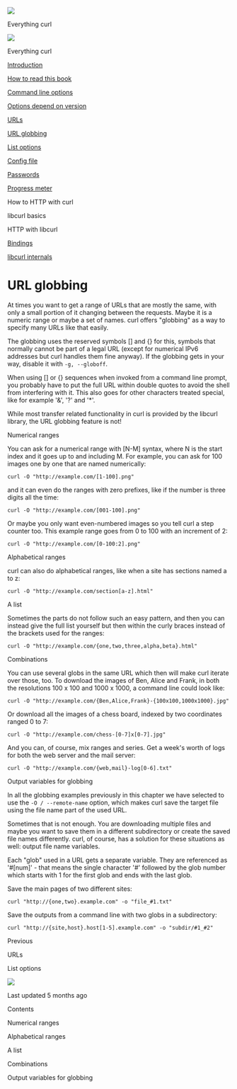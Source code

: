 <a href="../index.html" class="link-a079aa82--primary-53a25e66--logoLink-10d08504"></a>

<img src="https://gblobscdn.gitbook.com/orgs%2F-LxuH0qSm4xO9nWfEBlB%2Favatar.png?alt=media" class="image-67b14f24--avatar-1c1d03ec" />

<span class="text-4505230f--UIH400-4e41e82a--textContentFamily-49a318e1--spaceNameText-677c2969">Everything curl</span>

<a href="../index.html" class="link-a079aa82--primary-53a25e66--logoLink-10d08504"></a>

<img src="https://gblobscdn.gitbook.com/orgs%2F-LxuH0qSm4xO9nWfEBlB%2Favatar.png?alt=media" class="image-67b14f24--avatar-1c1d03ec" />

<span class="text-4505230f--UIH400-4e41e82a--textContentFamily-49a318e1--spaceNameText-677c2969">Everything curl</span>

<a href="../index.html" class="navButton-94f2579c--navButtonClickable-161b88ca"><span class="text-4505230f--UIH300-2063425d--textContentFamily-49a318e1--navButtonLabel-14a4968f">Introduction</span></a>

<a href="../how-to-read.html" class="navButton-94f2579c--navButtonClickable-161b88ca"><span class="text-4505230f--UIH300-2063425d--textContentFamily-49a318e1--navButtonLabel-14a4968f">How to read this book</span></a>



<a href="options.html" class="navButton-94f2579c--pageItemWithChildrenNested-2c5d8183--navButtonClickable-161b88ca"><span class="text-4505230f--UIH300-2063425d--textContentFamily-49a318e1--navButtonLabel-14a4968f">Command line options</span></a>

<a href="versions.html" class="navButton-94f2579c--pageItemWithChildrenNested-2c5d8183--navButtonClickable-161b88ca"><span class="text-4505230f--UIH300-2063425d--textContentFamily-49a318e1--navButtonLabel-14a4968f">Options depend on version</span></a>

<a href="urls.html" class="navButton-94f2579c--pageItemWithChildrenNested-2c5d8183--navButtonClickable-161b88ca"><span class="text-4505230f--UIH300-2063425d--textContentFamily-49a318e1--navButtonLabel-14a4968f">URLs</span></a>

<a href="globbing.html" class="navButton-94f2579c--pageItemWithChildrenNested-2c5d8183--navButtonClickable-161b88ca--navButtonOpened-6a88552e"><span class="text-4505230f--UIH300-2063425d--textContentFamily-49a318e1--navButtonLabel-14a4968f">URL globbing</span></a>

<a href="listopts.html" class="navButton-94f2579c--pageItemWithChildrenNested-2c5d8183--navButtonClickable-161b88ca"><span class="text-4505230f--UIH300-2063425d--textContentFamily-49a318e1--navButtonLabel-14a4968f">List options</span></a>

<a href="configfile.html" class="navButton-94f2579c--pageItemWithChildrenNested-2c5d8183--navButtonClickable-161b88ca"><span class="text-4505230f--UIH300-2063425d--textContentFamily-49a318e1--navButtonLabel-14a4968f">Config file</span></a>

<a href="passwords.html" class="navButton-94f2579c--pageItemWithChildrenNested-2c5d8183--navButtonClickable-161b88ca"><span class="text-4505230f--UIH300-2063425d--textContentFamily-49a318e1--navButtonLabel-14a4968f">Passwords</span></a>

<a href="progressmeter.html" class="navButton-94f2579c--pageItemWithChildrenNested-2c5d8183--navButtonClickable-161b88ca"><span class="text-4505230f--UIH300-2063425d--textContentFamily-49a318e1--navButtonLabel-14a4968f">Progress meter</span></a>



<span class="text-4505230f--UIH300-2063425d--textContentFamily-49a318e1--navButtonLabel-14a4968f">How to HTTP with curl</span>

<span class="text-4505230f--UIH300-2063425d--textContentFamily-49a318e1--navButtonLabel-14a4968f">libcurl basics</span>

<span class="text-4505230f--UIH300-2063425d--textContentFamily-49a318e1--navButtonLabel-14a4968f">HTTP with libcurl</span>

<a href="../bindings.html" class="navButton-94f2579c--navButtonClickable-161b88ca"><span class="text-4505230f--UIH300-2063425d--textContentFamily-49a318e1--navButtonLabel-14a4968f">Bindings</span></a>

<a href="../internals.html" class="navButton-94f2579c--navButtonClickable-161b88ca"><span class="text-4505230f--UIH300-2063425d--textContentFamily-49a318e1--navButtonLabel-14a4968f">libcurl internals</span></a>

<a href="../bookindex.html" class="navButton-94f2579c--navButtonClickable-161b88ca"><span class="text-4505230f--UIH300-2063425d--textContentFamily-49a318e1--navButtonLabel-14a4968f"></span></a>





# <span class="text-4505230f--DisplayH900-bfb998fa--textContentFamily-49a318e1">URL globbing</span>

<span class="text-4505230f--UIH300-2063425d--textUIFamily-5ebd8e40--text-8ee2c8b2"></span>

<span class="text-4505230f--UIH300-2063425d--textUIFamily-5ebd8e40--text-8ee2c8b2"></span>

<span class="text-4505230f--TextH400-3033861f--textContentFamily-49a318e1"><span data-key="4989f73cee9642b8b5056a1e9e55f2bb"><span data-offset-key="4989f73cee9642b8b5056a1e9e55f2bb:0">At times you want to get a range of URLs that are mostly the same, with only a small portion of it changing between the requests. Maybe it is a numeric range or maybe a set of names. curl offers "globbing" as a way to specify many URLs like that easily.</span></span></span>

<span class="text-4505230f--TextH400-3033861f--textContentFamily-49a318e1"><span data-key="55465165286f4271996e85b388561a6c"><span data-offset-key="55465165286f4271996e85b388561a6c:0">The globbing uses the reserved symbols \[\] and {} for this, symbols that normally cannot be part of a legal URL (except for numerical IPv6 addresses but curl handles them fine anyway). If the globbing gets in your way, disable it with </span><span data-offset-key="55465165286f4271996e85b388561a6c:1">`-g, --globoff`</span><span data-offset-key="55465165286f4271996e85b388561a6c:2">.</span></span></span>

<span class="text-4505230f--TextH400-3033861f--textContentFamily-49a318e1"><span data-key="54bdf47fe35e4ae6a37d0632f5b17bec"><span data-offset-key="54bdf47fe35e4ae6a37d0632f5b17bec:0">When using \[\] or {} sequences when invoked from a command line prompt, you probably have to put the full URL within double quotes to avoid the shell from interfering with it. This also goes for other characters treated special, like for example '&', '?' and '\*'.</span></span></span>

<span class="text-4505230f--TextH400-3033861f--textContentFamily-49a318e1"><span data-key="30a31a48ee1c48208f121cd114358b4e"><span data-offset-key="30a31a48ee1c48208f121cd114358b4e:0">While most transfer related functionality in curl is provided by the libcurl library, the URL globbing feature is not!</span></span></span>

<span class="text-4505230f--HeadingH700-04e1a2a3--textContentFamily-49a318e1"><span data-key="c6a27bf680ef477dbbd57759aeb2c62e"><span data-offset-key="c6a27bf680ef477dbbd57759aeb2c62e:0">Numerical ranges</span></span></span>

<span class="text-4505230f--TextH400-3033861f--textContentFamily-49a318e1"><span data-key="278329543b394db0b2254b2808155278"><span data-offset-key="278329543b394db0b2254b2808155278:0">You can ask for a numerical range with \[N-M\] syntax, where N is the start index and it goes up to and including M. For example, you can ask for 100 images one by one that are named numerically:</span></span></span>

    curl -O "http://example.com/[1-100].png"

<span class="text-4505230f--TextH400-3033861f--textContentFamily-49a318e1"><span data-key="3ad3067bf65943dc8ce08d1884777d87"><span data-offset-key="3ad3067bf65943dc8ce08d1884777d87:0">and it can even do the ranges with zero prefixes, like if the number is three digits all the time:</span></span></span>

    curl -O "http://example.com/[001-100].png"

<span class="text-4505230f--TextH400-3033861f--textContentFamily-49a318e1"><span data-key="bb2b5654b24c4e1487b13a5ed767a5d7"><span data-offset-key="bb2b5654b24c4e1487b13a5ed767a5d7:0">Or maybe you only want even-numbered images so you tell curl a step counter too. This example range goes from 0 to 100 with an increment of 2:</span></span></span>

    curl -O "http://example.com/[0-100:2].png"

<span class="text-4505230f--HeadingH700-04e1a2a3--textContentFamily-49a318e1"><span data-key="4b5321ea3e274d39a9720a5c89d8bad2"><span data-offset-key="4b5321ea3e274d39a9720a5c89d8bad2:0">Alphabetical ranges</span></span></span>

<span class="text-4505230f--TextH400-3033861f--textContentFamily-49a318e1"><span data-key="a9fe2836bc06496faa8599f38e0026ee"><span data-offset-key="a9fe2836bc06496faa8599f38e0026ee:0">curl can also do alphabetical ranges, like when a site has sections named a to z:</span></span></span>

    curl -O "http://example.com/section[a-z].html"

<span class="text-4505230f--HeadingH700-04e1a2a3--textContentFamily-49a318e1"><span data-key="1d00a70b5252439c8d5cb04ca063d892"><span data-offset-key="1d00a70b5252439c8d5cb04ca063d892:0">A list</span></span></span>

<span class="text-4505230f--TextH400-3033861f--textContentFamily-49a318e1"><span data-key="5e7fd97e2f6347bd9e9c9f0c8453ec7f"><span data-offset-key="5e7fd97e2f6347bd9e9c9f0c8453ec7f:0">Sometimes the parts do not follow such an easy pattern, and then you can instead give the full list yourself but then within the curly braces instead of the brackets used for the ranges:</span></span></span>

    curl -O "http://example.com/{one,two,three,alpha,beta}.html"

<span class="text-4505230f--HeadingH700-04e1a2a3--textContentFamily-49a318e1"><span data-key="2330b2c1ecb24dfbbe9709e3140559eb"><span data-offset-key="2330b2c1ecb24dfbbe9709e3140559eb:0">Combinations</span></span></span>

<span class="text-4505230f--TextH400-3033861f--textContentFamily-49a318e1"><span data-key="6fb85d60b25b4f3498577694b242873f"><span data-offset-key="6fb85d60b25b4f3498577694b242873f:0">You can use several globs in the same URL which then will make curl iterate over those, too. To download the images of Ben, Alice and Frank, in both the resolutions 100 x 100 and 1000 x 1000, a command line could look like:</span></span></span>

    curl -O "http://example.com/{Ben,Alice,Frank}-{100x100,1000x1000}.jpg"

<span class="text-4505230f--TextH400-3033861f--textContentFamily-49a318e1"><span data-key="719aa0e904cb4b40a06baf1fd3ca9248"><span data-offset-key="719aa0e904cb4b40a06baf1fd3ca9248:0">Or download all the images of a chess board, indexed by two coordinates ranged 0 to 7:</span></span></span>

    curl -O "http://example.com/chess-[0-7]x[0-7].jpg"

<span class="text-4505230f--TextH400-3033861f--textContentFamily-49a318e1"><span data-key="7c16cfb985de4d649607119efcfe428d"><span data-offset-key="7c16cfb985de4d649607119efcfe428d:0">And you can, of course, mix ranges and series. Get a week's worth of logs for both the web server and the mail server:</span></span></span>

    curl -O "http://example.com/{web,mail}-log[0-6].txt"

<span class="text-4505230f--HeadingH700-04e1a2a3--textContentFamily-49a318e1"><span data-key="c00f95e51b15449589c8e190c9e2dae1"><span data-offset-key="c00f95e51b15449589c8e190c9e2dae1:0">Output variables for globbing</span></span></span>

<span class="text-4505230f--TextH400-3033861f--textContentFamily-49a318e1"><span data-key="88dc39fa21ba4f00a244c1d74154696d"><span data-offset-key="88dc39fa21ba4f00a244c1d74154696d:0">In all the globbing examples previously in this chapter we have selected to use the </span><span data-offset-key="88dc39fa21ba4f00a244c1d74154696d:1">`-O / --remote-name`</span><span data-offset-key="88dc39fa21ba4f00a244c1d74154696d:2"> option, which makes curl save the target file using the file name part of the used URL.</span></span></span>

<span class="text-4505230f--TextH400-3033861f--textContentFamily-49a318e1"><span data-key="5f0fbcdf48154969814b029e002acb9b"><span data-offset-key="5f0fbcdf48154969814b029e002acb9b:0">Sometimes that is not enough. You are downloading multiple files and maybe you want to save them in a different subdirectory or create the saved file names differently. curl, of course, has a solution for these situations as well: output file name variables.</span></span></span>

<span class="text-4505230f--TextH400-3033861f--textContentFamily-49a318e1"><span data-key="1ff8c84ffd3d43a1bdae65f1a19bf2db"><span data-offset-key="1ff8c84ffd3d43a1bdae65f1a19bf2db:0">Each "glob" used in a URL gets a separate variable. They are referenced as '\#\[num\]' - that means the single character '\#' followed by the glob number which starts with 1 for the first glob and ends with the last glob.</span></span></span>

<span class="text-4505230f--TextH400-3033861f--textContentFamily-49a318e1"><span data-key="7f7eb41291864b019e108b53170e7a3f"><span data-offset-key="7f7eb41291864b019e108b53170e7a3f:0">Save the main pages of two different sites:</span></span></span>

    curl "http://{one,two}.example.com" -o "file_#1.txt"

<span class="text-4505230f--TextH400-3033861f--textContentFamily-49a318e1"><span data-key="e8676c8dbc6e413983e61a9cb43dc8e1"><span data-offset-key="e8676c8dbc6e413983e61a9cb43dc8e1:0">Save the outputs from a command line with two globs in a subdirectory:</span></span></span>

    curl "http://{site,host}.host[1-5].example.com" -o "subdir/#1_#2"

<a href="urls.html" class="reset-3c756112--card-6570f064--whiteCard-fff091a4--cardPrevious-56a5e674"></a>

<span class="text-4505230f--TextH200-a3425406--textContentFamily-49a318e1">Previous</span>

<span class="text-4505230f--UIH400-4e41e82a--textContentFamily-49a318e1">URLs</span>

<a href="listopts.html" class="reset-3c756112--card-6570f064--whiteCard-fff091a4--cardNext-19241c42"></a>


<span class="text-4505230f--UIH400-4e41e82a--textContentFamily-49a318e1">List options</span>

<img src="https://avatars1.githubusercontent.com/u/965580?v=4" class="image-67b14f24--avatar-1c1d03ec" />



<span class="text-4505230f--TextH200-a3425406--textContentFamily-49a318e1">Last updated 5 months ago</span>



<span class="text-4505230f--InfoH100-1e92e1d1--textContentFamily-49a318e1">Contents</span>

<a href="globbing.html#numerical-ranges" class="reset-3c756112--menuItem-aa02f6ec--menuItemLight-757d5235--menuItemInline-173bdf97--pageTocItem-f4427024"></a>

<span class="text-4505230f--UIH300-2063425d--textContentFamily-49a318e1"><span class="text-4505230f--UIH200-50ead35f--textContentFamily-49a318e1">Numerical ranges</span></span>

<a href="globbing.html#alphabetical-ranges" class="reset-3c756112--menuItem-aa02f6ec--menuItemLight-757d5235--menuItemInline-173bdf97--pageTocItem-f4427024"></a>

<span class="text-4505230f--UIH300-2063425d--textContentFamily-49a318e1"><span class="text-4505230f--UIH200-50ead35f--textContentFamily-49a318e1">Alphabetical ranges</span></span>

<a href="globbing.html#a-list" class="reset-3c756112--menuItem-aa02f6ec--menuItemLight-757d5235--menuItemInline-173bdf97--pageTocItem-f4427024"></a>

<span class="text-4505230f--UIH300-2063425d--textContentFamily-49a318e1"><span class="text-4505230f--UIH200-50ead35f--textContentFamily-49a318e1">A list</span></span>

<a href="globbing.html#combinations" class="reset-3c756112--menuItem-aa02f6ec--menuItemLight-757d5235--menuItemInline-173bdf97--pageTocItem-f4427024"></a>

<span class="text-4505230f--UIH300-2063425d--textContentFamily-49a318e1"><span class="text-4505230f--UIH200-50ead35f--textContentFamily-49a318e1">Combinations</span></span>

<a href="globbing.html#output-variables-for-globbing" class="reset-3c756112--menuItem-aa02f6ec--menuItemLight-757d5235--menuItemInline-173bdf97--pageTocItem-f4427024"></a>

<span class="text-4505230f--UIH300-2063425d--textContentFamily-49a318e1"><span class="text-4505230f--UIH200-50ead35f--textContentFamily-49a318e1">Output variables for globbing</span></span>
